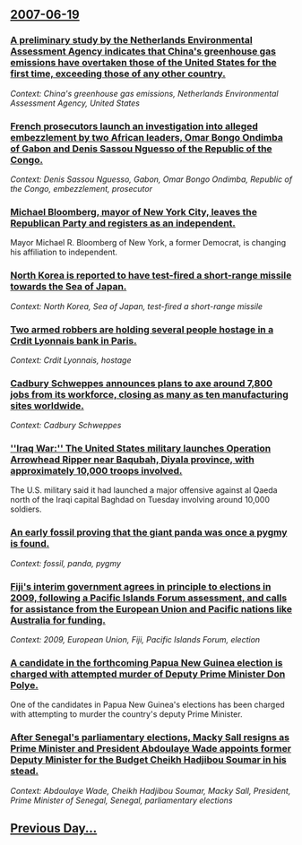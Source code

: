 ## [2007-06-19](/news/2007/06/19/index.md)

### [ A preliminary study by the Netherlands Environmental Assessment Agency indicates that China's greenhouse gas emissions have overtaken those of the United States for the first time, exceeding those of any other country. ](/news/2007/06/19/a-preliminary-study-by-the-netherlands-environmental-assessment-agency-indicates-that-china-s-greenhouse-gas-emissions-have-overtaken-those.md)
_Context: China's greenhouse gas emissions, Netherlands Environmental Assessment Agency, United States_

### [ French prosecutors launch an investigation into alleged embezzlement by two African leaders, Omar Bongo Ondimba of Gabon and Denis Sassou Nguesso of the Republic of the Congo. ](/news/2007/06/19/french-prosecutors-launch-an-investigation-into-alleged-embezzlement-by-two-african-leaders-omar-bongo-ondimba-of-gabon-and-denis-sassou-n.md)
_Context: Denis Sassou Nguesso, Gabon, Omar Bongo Ondimba, Republic of the Congo, embezzlement, prosecutor_

### [ Michael Bloomberg, mayor of New York City, leaves the Republican Party and registers as an independent. ](/news/2007/06/19/michael-bloomberg-mayor-of-new-york-city-leaves-the-republican-party-and-registers-as-an-independent.md)
Mayor Michael R. Bloomberg of New York, a former Democrat, is changing his affiliation to independent.

### [ North Korea is reported to have test-fired a short-range missile towards the Sea of Japan. ](/news/2007/06/19/north-korea-is-reported-to-have-test-fired-a-short-range-missile-towards-the-sea-of-japan.md)
_Context: North Korea, Sea of Japan, test-fired a short-range missile_

### [ Two armed robbers are holding several people hostage in a Crdit Lyonnais bank in Paris. ](/news/2007/06/19/two-armed-robbers-are-holding-several-people-hostage-in-a-credit-lyonnais-bank-in-paris.md)
_Context: Crdit Lyonnais, hostage_

### [ Cadbury Schweppes announces plans to axe around 7,800 jobs from its workforce, closing as many as ten manufacturing sites worldwide. ](/news/2007/06/19/cadbury-schweppes-announces-plans-to-axe-around-7-800-jobs-from-its-workforce-closing-as-many-as-ten-manufacturing-sites-worldwide.md)
_Context: Cadbury Schweppes_

### [ ''Iraq War:'' The United States military launches Operation Arrowhead Ripper near Baqubah, Diyala province, with approximately 10,000 troops involved. ](/news/2007/06/19/iraq-war-p-the-united-states-military-launches-operation-arrowhead-ripper-near-baqubah-diyala-province-with-approximately-10-000-troo.md)
The U.S. military said it had launched a major offensive against al Qaeda north of the Iraqi capital Baghdad on Tuesday involving around 10,000 soldiers.

### [ An early fossil proving that the giant panda was once a pygmy is found. ](/news/2007/06/19/an-early-fossil-proving-that-the-giant-panda-was-once-a-pygmy-is-found.md)
_Context: fossil, panda, pygmy_

### [ Fiji's interim government agrees in principle to elections in 2009, following a Pacific Islands Forum assessment, and calls for assistance from the European Union and Pacific nations like Australia for funding. ](/news/2007/06/19/fiji-s-interim-government-agrees-in-principle-to-elections-in-2009-following-a-pacific-islands-forum-assessment-and-calls-for-assistance.md)
_Context: 2009, European Union, Fiji, Pacific Islands Forum, election_

### [ A candidate in the forthcoming Papua New Guinea election is charged with attempted murder of Deputy Prime Minister Don Polye. ](/news/2007/06/19/a-candidate-in-the-forthcoming-papua-new-guinea-election-is-charged-with-attempted-murder-of-deputy-prime-minister-don-polye.md)
One of the candidates in Papua New Guinea&#039;s elections has been charged with attempting to murder the country&#039;s deputy Prime Minister.

### [ After Senegal's parliamentary elections, Macky Sall resigns as Prime Minister and President Abdoulaye Wade appoints former Deputy Minister for the Budget Cheikh Hadjibou Soumar in his stead.](/news/2007/06/19/after-senegal-s-parliamentary-elections-macky-sall-resigns-as-prime-minister-and-president-abdoulaye-wade-appoints-former-deputy-minister.md)
_Context: Abdoulaye Wade, Cheikh Hadjibou Soumar, Macky Sall, President, Prime Minister of Senegal, Senegal, parliamentary elections_

## [Previous Day...](/news/2007/06/18/index.md)

